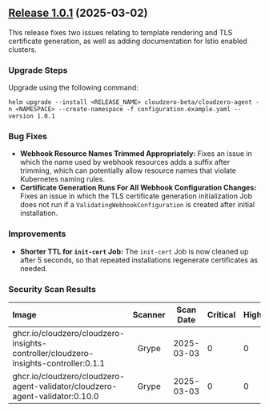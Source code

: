 ## [Release 1.0.1](https://github.com/Cloudzero/cloudzero-charts/compare/1.0.0...1.0.1) (2025-03-02)

This release fixes two issues relating to template rendering and TLS certificate generation, as well as adding documentation for Istio enabled clusters.

### Upgrade Steps
Upgrade using the following command:
```console
helm upgrade --install <RELEASE_NAME> cloudzero-beta/cloudzero-agent -n <NAMESPACE> --create-namespace -f configuration.example.yaml --version 1.0.1
```

### Bug Fixes
* **Webhook Resource Names Trimmed Appropriately:** Fixes an issue in which the name used by webhook resources adds a suffix after trimming, which can potentially allow resource names that violate Kubernetes naming rules.
* **Certificate Generation Runs For All Webhook Configuration Changes:** Fixes an issue in which the TLS certificate generation initialization Job does not run if a `ValidatingWebhookConfiguration` is created after initial installation.

### Improvements
* **Shorter TTL for `init-cert` Job:** The `init-cert` Job is now cleaned up after 5 seconds, so that repeated installations regenerate certificates as needed.

### Security Scan Results
| Image                                                                         | Scanner | Scan Date | Critical | High | Medium | Low | Negligible |
|:---------------------------------------------------------------------------------------|:-----:|:----------:|---|---|---|---|---|
| ghcr.io/cloudzero/cloudzero-insights-controller/cloudzero-insights-controller:0.1.1     | Grype | 2025-03-03 | 0 | 0 | 0 | 3 | 0 |
| ghcr.io/cloudzero/cloudzero-agent-validator/cloudzero-agent-validator:0.10.0             | Grype | 2025-03-03 | 0 | 0 | 0 | 3 | 0 |